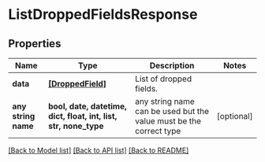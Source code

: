 # ListDroppedFieldsResponse


## Properties
Name | Type | Description | Notes
------------ | ------------- | ------------- | -------------
**data** | [**[DroppedField]**](DroppedField.md) | List of dropped fields. | 
**any string name** | **bool, date, datetime, dict, float, int, list, str, none_type** | any string name can be used but the value must be the correct type | [optional]

[[Back to Model list]](../README.md#documentation-for-models) [[Back to API list]](../README.md#documentation-for-api-endpoints) [[Back to README]](../README.md)


